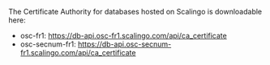 The Certificate Authority for databases hosted on Scalingo is
downloadable here:
* osc-fr1: https://db-api.osc-fr1.scalingo.com/api/ca_certificate
* osc-secnum-fr1: https://db-api.osc-secnum-fr1.scalingo.com/api/ca_certificate

